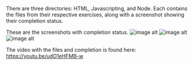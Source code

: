 There are three directories: HTML, Javascripting, and Node. Each contains the files from their respective exercises, along with a screenshot showing their completion status.

These are the screenshots with completion status.
![image alt](https://github.com/jaqui004/cs533-f25/blob/main/assignments/aquino/1/html/HTML%20Screenshot.png)
![image alt](https://github.com/jaqui004/cs533-f25/blob/main/assignments/aquino/1/javascript/Javascript%20Screenshot.png)
![image alt](https://github.com/jaqui004/cs533-f25/blob/main/assignments/aquino/1/node/Node%20Screenshot.png)

The video with the files and completion is found here: https://youtu.be/udO1eHFMB-w 


